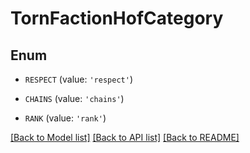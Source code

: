 # TornFactionHofCategory


## Enum

* `RESPECT` (value: `'respect'`)

* `CHAINS` (value: `'chains'`)

* `RANK` (value: `'rank'`)

[[Back to Model list]](../README.md#documentation-for-models) [[Back to API list]](../README.md#documentation-for-api-endpoints) [[Back to README]](../README.md)


